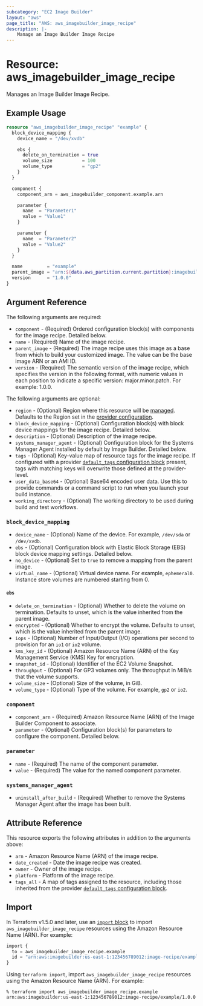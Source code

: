 ```yaml
---
subcategory: "EC2 Image Builder"
layout: "aws"
page_title: "AWS: aws_imagebuilder_image_recipe"
description: |-
    Manage an Image Builder Image Recipe
---
```


# Resource: aws_imagebuilder_image_recipe

Manages an Image Builder Image Recipe.

## Example Usage

```terraform
resource "aws_imagebuilder_image_recipe" "example" {
  block_device_mapping {
    device_name = "/dev/xvdb"

    ebs {
      delete_on_termination = true
      volume_size           = 100
      volume_type           = "gp2"
    }
  }

  component {
    component_arn = aws_imagebuilder_component.example.arn

    parameter {
      name  = "Parameter1"
      value = "Value1"
    }

    parameter {
      name  = "Parameter2"
      value = "Value2"
    }
  }

  name         = "example"
  parent_image = "arn:${data.aws_partition.current.partition}:imagebuilder:${data.aws_region.current.region}:aws:image/amazon-linux-2-x86/x.x.x"
  version      = "1.0.0"
}
```

## Argument Reference

The following arguments are required:

* `component` - (Required) Ordered configuration block(s) with components for the image recipe. Detailed below.
* `name` - (Required) Name of the image recipe.
* `parent_image` - (Required) The image recipe uses this image as a base from which to build your customized image. The value can be the base image ARN or an AMI ID.
* `version` - (Required) The semantic version of the image recipe, which specifies the version in the following format, with numeric values in each position to indicate a specific version: major.minor.patch. For example: 1.0.0.

The following arguments are optional:

* `region` - (Optional) Region where this resource will be [managed](https://docs.aws.amazon.com/general/latest/gr/rande.html#regional-endpoints). Defaults to the Region set in the [provider configuration](https://registry.terraform.io/providers/hashicorp/aws/latest/docs#aws-configuration-reference).
* `block_device_mapping` - (Optional) Configuration block(s) with block device mappings for the image recipe. Detailed below.
* `description` - (Optional) Description of the image recipe.
* `systems_manager_agent` - (Optional) Configuration block for the Systems Manager Agent installed by default by Image Builder. Detailed below.
* `tags` - (Optional) Key-value map of resource tags for the image recipe. If configured with a provider [`default_tags` configuration block](https://registry.terraform.io/providers/hashicorp/aws/latest/docs#default_tags-configuration-block) present, tags with matching keys will overwrite those defined at the provider-level.
* `user_data_base64` - (Optional) Base64 encoded user data. Use this to provide commands or a command script to run when you launch your build instance.
* `working_directory` - (Optional) The working directory to be used during build and test workflows.

### `block_device_mapping`

* `device_name` - (Optional) Name of the device. For example, `/dev/sda` or `/dev/xvdb`.
* `ebs` - (Optional) Configuration block with Elastic Block Storage (EBS) block device mapping settings. Detailed below.
* `no_device` - (Optional) Set to `true` to remove a mapping from the parent image.
* `virtual_name` - (Optional) Virtual device name. For example, `ephemeral0`. Instance store volumes are numbered starting from 0.

#### `ebs`

* `delete_on_termination` - (Optional) Whether to delete the volume on termination. Defaults to unset, which is the value inherited from the parent image.
* `encrypted` - (Optional) Whether to encrypt the volume. Defaults to unset, which is the value inherited from the parent image.
* `iops` - (Optional) Number of Input/Output (I/O) operations per second to provision for an `io1` or `io2` volume.
* `kms_key_id` - (Optional) Amazon Resource Name (ARN) of the Key Management Service (KMS) Key for encryption.
* `snapshot_id` - (Optional) Identifier of the EC2 Volume Snapshot.
* `throughput` - (Optional) For GP3 volumes only. The throughput in MiB/s that the volume supports.
* `volume_size` - (Optional) Size of the volume, in GiB.
* `volume_type` - (Optional) Type of the volume. For example, `gp2` or `io2`.

### `component`

* `component_arn` - (Required) Amazon Resource Name (ARN) of the Image Builder Component to associate.
* `parameter` - (Optional) Configuration block(s) for parameters to configure the component. Detailed below.

### `parameter`

* `name` - (Required) The name of the component parameter.
* `value` - (Required) The value for the named component parameter.

### `systems_manager_agent`

* `uninstall_after_build` - (Required) Whether to remove the Systems Manager Agent after the image has been built.

## Attribute Reference

This resource exports the following attributes in addition to the arguments above:

* `arn` - Amazon Resource Name (ARN) of the image recipe.
* `date_created` - Date the image recipe was created.
* `owner` - Owner of the image recipe.
* `platform` - Platform of the image recipe.
* `tags_all` - A map of tags assigned to the resource, including those inherited from the provider [`default_tags` configuration block](https://registry.terraform.io/providers/hashicorp/aws/latest/docs#default_tags-configuration-block).

## Import

In Terraform v1.5.0 and later, use an [`import` block](https://developer.hashicorp.com/terraform/language/import) to import `aws_imagebuilder_image_recipe` resources using the Amazon Resource Name (ARN). For example:

```terraform
import {
  to = aws_imagebuilder_image_recipe.example
  id = "arn:aws:imagebuilder:us-east-1:123456789012:image-recipe/example/1.0.0"
}
```

Using `terraform import`, import `aws_imagebuilder_image_recipe` resources using the Amazon Resource Name (ARN). For example:

```console
% terraform import aws_imagebuilder_image_recipe.example arn:aws:imagebuilder:us-east-1:123456789012:image-recipe/example/1.0.0
```
